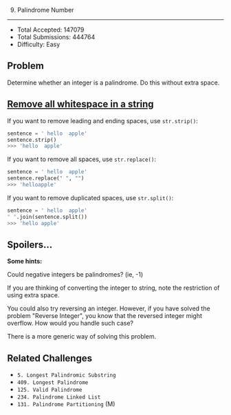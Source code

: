 9. Palindrome Number
---

- Total Accepted: 147079
- Total Submissions: 444764
- Difficulty: Easy


Problem
---
Determine whether an integer is a palindrome. Do this without extra space.


[Remove all whitespace in a string][R1]
---
If you want to remove leading and ending spaces, use `str.strip()`:

``` python
sentence = ' hello  apple'
sentence.strip()
>>> 'hello  apple'
```

If you want to remove all spaces, use `str.replace()`:

``` python
sentence = ' hello  apple'
sentence.replace(" ", "")
>>> 'helloapple'
```

If you want to remove duplicated spaces, use `str.split()`:

``` python
sentence = ' hello  apple'
" ".join(sentence.split())
>>> 'hello apple'
```


Spoilers...
---
**Some hints:**

Could negative integers be palindromes? (ie, -1)

If you are thinking of converting the integer to string, note the restriction of using extra space.

You could also try reversing an integer. However, if you have solved the problem "Reverse Integer", you know that the reversed integer might overflow. How would you handle such case?

There is a more generic way of solving this problem.


Related Challenges
---
- `5. Longest Palindromic Substring`
- `409. Longest Palindrome`
- `125. Valid Palindrome`
- `234. Palindrome Linked List`
- `131. Palindrome Partitioning` (M)


[R1]: http://stackoverflow.com/questions/8270092/python-remove-all-whitespace-in-a-string